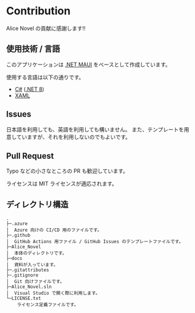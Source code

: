 # Contribution
Alice Novel の貢献に感謝します!!

## 使用技術 / 言語
このアプリケーションは [.NET MAUI] をベースとして作成しています。

使用する言語は以下の通りです。
- [C#] ([.NET 8])
- [XAML]

[.NET MAUI]: https://dot.net/maui ".NET MAUI"
[C#]: https://learn.microsoft.com/en-us/dotnet/csharp/ "C# 資料"
[.NET 8]: https://dot.net ".NET"
[XAML]: https://learn.microsoft.com/en-us/dotnet/maui/xaml/ ".NET MAUI XAML 資料"

## Issues
日本語を利用しても、英語を利用しても構いません。
また、テンプレートを用意していますが、それを利用しないのでもよいです。

## Pull Request
Typo などの小さなところの PR も歓迎しています。

ライセンスは MIT ライセンスが適応されます。

## ディレクトリ構造
```
.
├─.azure
│  Azure 向けの CI/CD 用のファイルです。
├─.github
│  GitHub Actions 用ファイル / GitHub Issues のテンプレートファイルです。
├─Alice_Novel
│  本体のディレクトリです。
├─docs
│  資料が入っています。
├─.gitattributes
├─.gitignore
│  Git 向けファイルです。
├─Alice_Novel.sln
│  Visual Studio で開く際に利用します。
└─LICENSE.txt
    ライセンス定義ファイルです。
```
